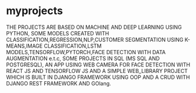 # myprojects
THE PROJECTS ARE BASED ON MACHINE AND DEEP LEARNING USING PYTHON, 
SOME MODELS CREATED WITH CLASSIFICATION,REGRESSION,NLP,CUSTOMER SEGMENTATION USING K-MEANS,IMAGE CLASSIFICATION,LSTM MODELS,TENSORFLOW,PYTORCH,FACE DETECTION WITH DATA AUGMENTATION e.t.c,
SOME PROJECTS IN SQL (MS SQL AND POSTGRESQL),
AN APP USING WEB CAMERA FOR FACE DETECTION WITH REACT JS AND TENSORFLOW JS AND
A SIMPLE WEB_LIBRARY PROJECT WHICH IS BUILT IN DJANGO FRAMEWORK USING OOP AND A CRUD WITH DJANGO REST FRAMEWORK AND GOlang.

